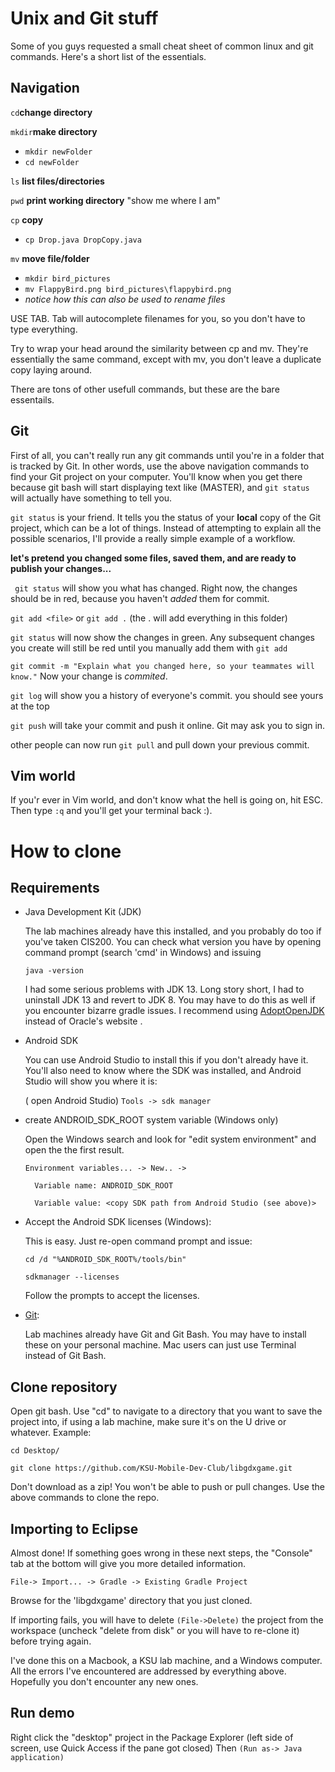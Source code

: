 # Unix and Git stuff
Some of you guys requested a small cheat sheet of common linux and git commands. Here's a short list of the essentials. 
## Navigation
`cd`**change directory**

`mkdir`**make directory**
- `mkdir newFolder`
- `cd newFolder`

`ls` **list files/directories**

`pwd` **print working directory** "show me where I am"

`cp` **copy** 
- `cp Drop.java DropCopy.java`

`mv` **move file/folder**
 - `mkdir bird_pictures`
 - `mv FlappyBird.png bird_pictures\flappybird.png`
 - *notice how this can also be used to rename files*
 
USE TAB. Tab will autocomplete filenames for you, so you don't have to type everything. 

Try to wrap your head around the similarity between cp and mv. They're essentially the same command, except with mv, you don't leave a duplicate copy laying around. 

There are tons of other usefull commands, but these are the bare essentails. 

## Git
First of all, you can't really run any git commands until you're in a folder that is tracked by Git. In other words, use the above navigation commands to find your Git project on your computer. You'll know when you get there because git bash will start displaying text like (MASTER), and `git status` will actually have something to tell you. 

`git status` is your friend. It tells you the status of your **local** copy of the Git project, which can be a lot of things. Instead of attempting to explain all the possible scenarios, I'll provide a really simple example of a workflow. 

**let's pretend you changed some files, saved them, and are ready to publish your changes...**

` git status` will show you what has changed. Right now, the changes should be in red, because you haven't *added* them for commit.

`git add <file>` or `git add .` (the . will add everything in this folder)

`git status` will now show the changes in green. Any subsequent changes you create will still be red until you manually add them with `git add`

`git commit -m "Explain what you changed here, so your teammates will know."`
Now your change is *commited*. 

`git log` will show you a history of everyone's commit. you should see yours at the top

`git push` will take your commit and push it online. Git may ask you to sign in. 

other people can now run `git pull` and pull down your previous commit.

## Vim world
If you'r ever in Vim world, and don't know what the hell is going on, hit ESC.
Then type `:q` and you'll get your terminal back :).


# How to clone

## Requirements
- Java Development Kit (JDK)

    The lab machines already have this installed, and you probably do too if you've taken CIS200.
    You can check what version you have by opening command prompt (search 'cmd' in Windows) and issuing 

    ``` java -version ```

    I had some serious problems with JDK 13. Long story short, I had to uninstall JDK 13 and revert to JDK 8. You may have to do this as well if you encounter bizarre gradle issues. 
    I recommend using [AdoptOpenJDK](https://adoptopenjdk.net/) instead of Oracle's website . 

- Android SDK

    You can use Android Studio to install this if you don't already have it. You'll also need to know where the SDK was installed, and Android Studio will show you where it is:

    ( open Android Studio) ``` Tools -> sdk manager  ```

- create ANDROID_SDK_ROOT system variable (Windows only)
    
    Open the Windows search and look for "edit system environment" and open the the first result. 

    ``` Environment variables... -> New.. ->   ```

    ```  Variable name: ANDROID_SDK_ROOT```

    ```  Variable value: <copy SDK path from Android Studio (see above)>```
    
- Accept the Android SDK licenses (Windows):

    This is easy. Just re-open command prompt and issue:

    ``` cd /d "%ANDROID_SDK_ROOT%/tools/bin" ```

    ``` sdkmanager --licenses ```

    Follow the prompts to accept the licenses.

- [Git](https://git-scm.com/):

    Lab machines already have Git and Git Bash. You may have to install these on your personal machine. 
    Mac users can just use Terminal instead of Git Bash. 

## Clone repository 
Open git bash. Use "cd" to navigate to a directory that you want to save the project into, if using a lab machine, make sure it's on the U drive or whatever. Example:

``` cd Desktop/ ```

``` git clone https://github.com/KSU-Mobile-Dev-Club/libgdxgame.git ```

Don't download as a zip! You won't be able to push or pull changes. Use the above commands to clone the repo.
## Importing to Eclipse

Almost done! If something goes wrong in these next steps, the "Console" tab at the bottom will give you more detailed information.


``` File-> Import... -> Gradle -> Existing Gradle Project ```

Browse for the 'libgdxgame' directory that you just cloned.

If importing fails, you will have to delete 
    ``` (File->Delete) ``` the project from the workspace (uncheck "delete from disk" or you will have to re-clone it) before trying again.

I've done this on a Macbook, a KSU lab machine, and a Windows computer. All the errors I've encountered are addressed by everything above. Hopefully you don't encounter any new ones. 

## Run demo
Right click the "desktop" project in the Package Explorer (left side of screen, use Quick Access if the pane got closed) Then ``` (Run as-> Java application) ```



